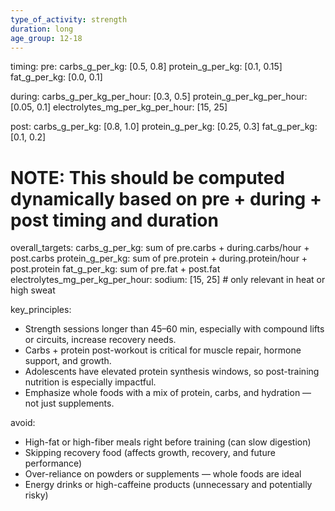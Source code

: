 ```yaml
---
type_of_activity: strength
duration: long
age_group: 12-18
---
```


timing:
pre:
carbs_g_per_kg: [0.5, 0.8]
protein_g_per_kg: [0.1, 0.15]
fat_g_per_kg: [0.0, 0.1]

during:
carbs_g_per_kg_per_hour: [0.3, 0.5]
protein_g_per_kg_per_hour: [0.05, 0.1]
electrolytes_mg_per_kg_per_hour: [15, 25]

post:
carbs_g_per_kg: [0.8, 1.0]
protein_g_per_kg: [0.25, 0.3]
fat_g_per_kg: [0.1, 0.2]

# NOTE: This should be computed dynamically based on pre + during + post timing and duration

overall_targets:
carbs_g_per_kg: sum of pre.carbs + during.carbs/hour + post.carbs
protein_g_per_kg: sum of pre.protein + during.protein/hour + post.protein
fat_g_per_kg: sum of pre.fat + post.fat
electrolytes_mg_per_kg_per_hour:
sodium: [15, 25] # only relevant in heat or high sweat

key_principles:

-   Strength sessions longer than 45–60 min, especially with compound lifts or circuits, increase recovery needs.
-   Carbs + protein post-workout is critical for muscle repair, hormone support, and growth.
-   Adolescents have elevated protein synthesis windows, so post-training nutrition is especially impactful.
-   Emphasize whole foods with a mix of protein, carbs, and hydration — not just supplements.

avoid:

-   High-fat or high-fiber meals right before training (can slow digestion)
-   Skipping recovery food (affects growth, recovery, and future performance)
-   Over-reliance on powders or supplements — whole foods are ideal
-   Energy drinks or high-caffeine products (unnecessary and potentially risky)

